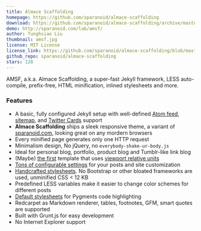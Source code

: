 ```yaml
---
title: Almace Scaffolding
homepage: https://github.com/sparanoid/almace-scaffolding
download: https://github.com/sparanoid/almace-scaffolding/archive/master.zip
demo: http://sparanoid.com/lab/amsf/
author: Tunghsiao Liu
thumbnail: amsf.jpg
license: MIT License
license_link: https://github.com/sparanoid/almace-scaffolding/blob/master/LICENSE
github_repo: sparanoid/almace-scaffolding
stars: 128
---
```


AMSF, a.k.a. Almace Scaffolding, a super-fast Jekyll framework, LESS
auto-compile, prefix-free, HTML minification, inlined stylesheets and
more.

### Features

- A basic, fully configured Jekyll setup with well-defined [Atom
  feed](https://github.com/sparanoid/almace-scaffolding/blob/master/_app/feed-atom.xml),
  [sitemap](https://github.com/sparanoid/almace-scaffolding/blob/master/_app/sitemap.xml),
  and [Twitter Cards](https://dev.twitter.com/docs/cards) support
- **Almace Scaffolding** ships a sleek responsive theme, a variant of
  [sparanoid.com](http://sparanoid.com/), looking great on any mordern
  browsers
- Every minified page generates only one HTTP request
- Minimalism design, No jQuery, no `everybody-shake-ur-body.js`
- Ideal for personal blog, portfolio, product blog and Tumblr-like link blog
- (Maybe) [the
  first](https://github.com/sparanoid/sparanoid.com/commit/9b44b4c0f57c3dd1e828d828a95cc21b992785ce)
  template that uses [viewport relative
  units](http://www.w3.org/TR/css3-values/#viewport-relative-lengths)
- [Tons of configurable
  settings](https://github.com/sparanoid/almace-scaffolding/blob/master/_config.init.yml)
  for your posts and site customization
- [Handcrafted
  stylesheets](https://github.com/sparanoid/almace-scaffolding/blob/master/_app/assets/_less/app.less).
  No Bootstrap or other bloated frameworks are used, unminified CSS < 12
  KB
- Predefined LESS variables make it easier to change color schemes for
  different posts
- [Default
  stylesheets](https://github.com/sparanoid/almace-scaffolding/blob/master/_app/assets/_less/syntax.less)
  for Pygments code highlighting
- Redcarpet as Markdown renderer, tables, footnotes, GFM, smart quotes
  are supported
- Built with Grunt.js for easy development
- No Internet Explorer support
